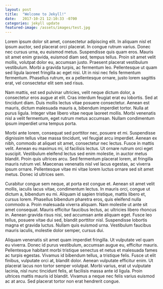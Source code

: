 ```yaml
---
layout: post
title:  "Welcome to Jekyll!"
date:   2017-10-21 12:10:33 -0700
categories: jekyll update
featured-image: /assets/images/test.jpg
---
```

Lorem ipsum dolor sit amet, consectetur adipiscing elit. In aliquam nisl et ipsum auctor, sed placerat orci placerat. In congue rutrum varius. Donec nec cursus urna, eu euismod metus. Suspendisse quis quam eros. Mauris sit amet enim gravida, euismod diam sed, tempus tellus. Proin sit amet velit mollis, volutpat dolor eu, accumsan justo. Praesent placerat vestibulum vestibulum. Morbi a gravida turpis, ac fermentum leo. Pellentesque ut quam sed ligula laoreet fringilla ac eget nisi. Ut in nisi nec felis fermentum fermentum. Phasellus rutrum, ex a pellentesque ornare, justo lorem sagittis erat, vel consectetur elit sem sed risus.

Nam mattis, est sed pulvinar ultricies, velit neque dictum dolor, a consectetur eros augue at elit. Cras interdum feugiat erat eu lobortis. Sed at tincidunt diam. Duis mollis lectus vitae posuere consectetur. Aenean est mauris, dictum malesuada mauris a, bibendum imperdiet tortor. Nulla at purus ligula. Integer vitae libero vitae neque laoreet mollis. Morbi venenatis nisl a velit fermentum, eget rutrum metus accumsan. Nullam condimentum ipsum imperdiet urna tempus porta.

Morbi ante lorem, consequat sed porttitor nec, posuere et mi. Suspendisse dignissim tellus vitae massa tincidunt, vel feugiat arcu imperdiet. Aenean ex nibh, commodo at aliquet sit amet, consectetur nec lectus. Fusce in mattis velit. Aenean eu maximus mi, id facilisis lectus. Ut ornare rutrum orci eget suscipit. Vestibulum eleifend lectus sed enim molestie, in auctor metus blandit. Proin quis ultrices arcu. Sed fermentum placerat lorem, at fringilla mauris rutrum vel. Maecenas venenatis nisl vel lacus egestas, ac viverra ipsum ornare. Pellentesque vitae mi vitae lorem luctus ornare sed sit amet metus. Donec id ultrices sem.

Curabitur congue sem neque, at porta est congue et. Aenean sit amet velit mollis, iaculis lacus vitae, condimentum lectus. In mauris orci, congue ut dictum a, bibendum eu mi. Aliquam id sapien tristique, mattis libero et, cursus lorem. Phasellus bibendum pharetra eros, quis eleifend nulla commodo a. Proin malesuada viverra aliquam. Nam molestie ut ante sit amet consequat. Mauris efficitur faucibus lectus, ac ultricies libero rhoncus in. Aenean gravida risus nisi, sed accumsan ante aliquam eget. Fusce leo tellus, posuere vitae dui sed, blandit porttitor nisl. Suspendisse lobortis magna et gravida luctus. Nullam quis euismod urna. Vestibulum faucibus mauris iaculis, molestie dolor semper, cursus dui.

Aliquam venenatis sit amet quam imperdiet fringilla. Ut vulputate vel quam eu viverra. Donec id purus vestibulum, accumsan augue eu, efficitur mauris. Pellentesque habitant morbi tristique senectus et netus et malesuada fames ac turpis egestas. Vivamus id bibendum tellus, a tristique felis. Fusce ut elit finibus, vulputate orci at, blandit dolor. Aenean vulputate efficitur enim. Ut placerat lacus non tortor semper volutpat. Morbi varius, erat ut vulputate lacinia, nisl nunc tincidunt felis, at facilisis massa ante id ligula. Proin ultrices mattis mauris id blandit. Vivamus a neque nec felis varius euismod ac at arcu. Sed placerat tortor non erat hendrerit congue.